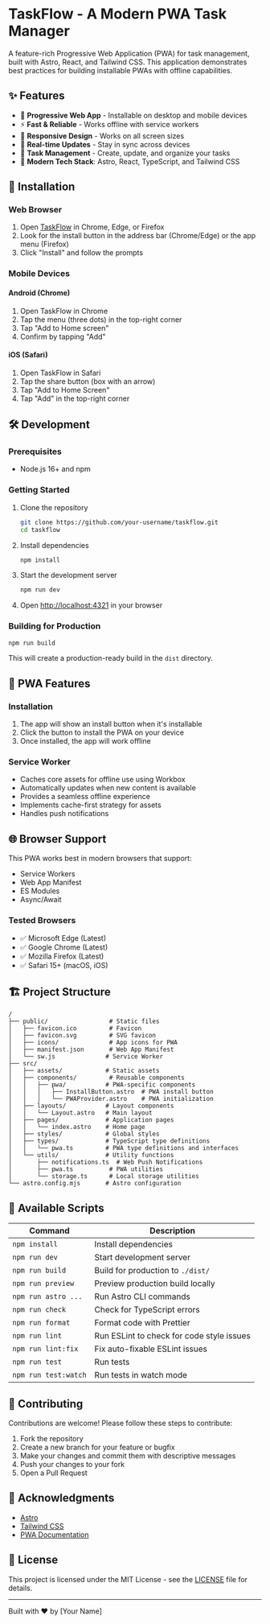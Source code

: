 # TaskFlow - A Modern PWA Task Manager

A feature-rich Progressive Web Application (PWA) for task management, built with Astro, React, and Tailwind CSS. This application demonstrates best practices for building installable PWAs with offline capabilities.

## ✨ Features

- 📱 **Progressive Web App** - Installable on desktop and mobile devices
- ⚡ **Fast & Reliable** - Works offline with service workers
- 🎨 **Responsive Design** - Works on all screen sizes
- 🔄 **Real-time Updates** - Stay in sync across devices
- 📝 **Task Management** - Create, update, and organize your tasks
- 🚀 **Modern Tech Stack**: Astro, React, TypeScript, and Tailwind CSS

## 🚀 Installation

### Web Browser

1. Open [TaskFlow](https://your-app-url.com) in Chrome, Edge, or Firefox
2. Look for the install button in the address bar (Chrome/Edge) or the app menu (Firefox)
3. Click "Install" and follow the prompts

### Mobile Devices

#### Android (Chrome)
1. Open TaskFlow in Chrome
2. Tap the menu (three dots) in the top-right corner
3. Tap "Add to Home screen"
4. Confirm by tapping "Add"

#### iOS (Safari)
1. Open TaskFlow in Safari
2. Tap the share button (box with an arrow)
3. Tap "Add to Home Screen"
4. Tap "Add" in the top-right corner

## 🛠️ Development

### Prerequisites

- Node.js 16+ and npm

### Getting Started

1. Clone the repository
   ```bash
   git clone https://github.com/your-username/taskflow.git
   cd taskflow
   ```

2. Install dependencies
   ```bash
   npm install
   ```

3. Start the development server
   ```bash
   npm run dev
   ```

4. Open [http://localhost:4321](http://localhost:4321) in your browser

### Building for Production

```bash
npm run build
```

This will create a production-ready build in the `dist` directory.

## 🌟 PWA Features

### Installation

1. The app will show an install button when it's installable
2. Click the button to install the PWA on your device
3. Once installed, the app will work offline

### Service Worker

- Caches core assets for offline use using Workbox
- Automatically updates when new content is available
- Provides a seamless offline experience
- Implements cache-first strategy for assets
- Handles push notifications

## 🌐 Browser Support

This PWA works best in modern browsers that support:

- Service Workers
- Web App Manifest
- ES Modules
- Async/Await

### Tested Browsers

- ✅ Microsoft Edge (Latest)
- ✅ Google Chrome (Latest)
- ✅ Mozilla Firefox (Latest)
- ✅ Safari 15+ (macOS, iOS)

## 🏗 Project Structure

```
/
├── public/                 # Static files
│   ├── favicon.ico         # Favicon
│   ├── favicon.svg         # SVG favicon
│   ├── icons/              # App icons for PWA
│   ├── manifest.json       # Web App Manifest
│   └── sw.js              # Service Worker
├── src/
│   ├── assets/            # Static assets
│   ├── components/         # Reusable components
│   │   ├── pwa/           # PWA-specific components
│   │   │   ├── InstallButton.astro  # PWA install button
│   │   │   └── PWAProvider.astro    # PWA initialization
│   ├── layouts/           # Layout components
│   │   └── Layout.astro   # Main layout
│   ├── pages/             # Application pages
│   │   └── index.astro    # Home page
│   ├── styles/            # Global styles
│   ├── types/             # TypeScript type definitions
│   │   └── pwa.ts         # PWA type definitions and interfaces
│   └── utils/             # Utility functions
│       ├── notifications.ts  # Web Push Notifications
│       ├── pwa.ts          # PWA utilities
│       └── storage.ts      # Local storage utilities
└── astro.config.mjs       # Astro configuration
```

## 📝 Available Scripts

| Command                   | Description                                    |
| ------------------------- | ---------------------------------------------- |
| `npm install`            | Install dependencies                          |
| `npm run dev`            | Start development server                     |
| `npm run build`          | Build for production to `./dist/`            |
| `npm run preview`        | Preview production build locally              |
| `npm run astro ...`      | Run Astro CLI commands                       |
| `npm run check`          | Check for TypeScript errors                   |
| `npm run format`         | Format code with Prettier                     |
| `npm run lint`           | Run ESLint to check for code style issues     |
| `npm run lint:fix`       | Fix auto-fixable ESLint issues                |
| `npm run test`           | Run tests                                     |
| `npm run test:watch`     | Run tests in watch mode                      |

## 🤝 Contributing

Contributions are welcome! Please follow these steps to contribute:

1. Fork the repository
2. Create a new branch for your feature or bugfix
3. Make your changes and commit them with descriptive messages
4. Push your changes to your fork
5. Open a Pull Request

## 🙏 Acknowledgments

- [Astro](https://astro.build/)
- [Tailwind CSS](https://tailwindcss.com/)
- [PWA Documentation](https://web.dev/progressive-web-apps/)

## 📄 License

This project is licensed under the MIT License - see the [LICENSE](LICENSE) file for details.

---

Built with ❤️ by [Your Name]

